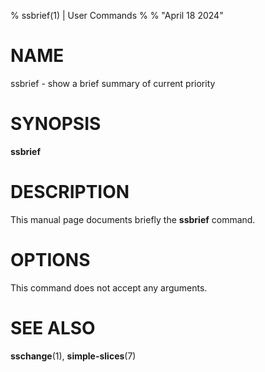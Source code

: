 % ssbrief(1) | User Commands
%
% "April 18 2024"

# NAME

ssbrief - show a brief summary of current priority

# SYNOPSIS

**ssbrief**

# DESCRIPTION

This manual page documents briefly the **ssbrief** command.

# OPTIONS

This command does not accept any arguments.

# SEE ALSO

**sschange**(1), **simple-slices**(7)
